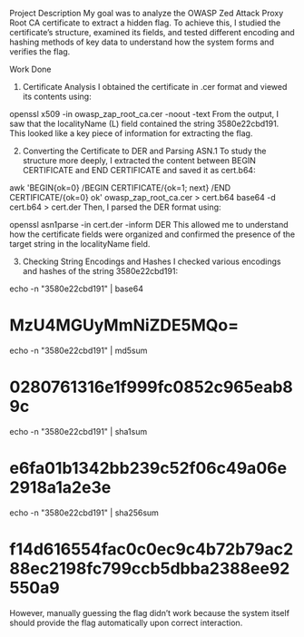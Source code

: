 Project Description
My goal was to analyze the OWASP Zed Attack Proxy Root CA certificate to extract a hidden flag. To achieve this, I studied the certificate’s structure, examined its fields, and tested different encoding and hashing methods of key data to understand how the system forms and verifies the flag.

Work Done
1. Certificate Analysis
I obtained the certificate in .cer format and viewed its contents using:

openssl x509 -in owasp_zap_root_ca.cer -noout -text
From the output, I saw that the localityName (L) field contained the string 3580e22cbd191. This looked like a key piece of information for extracting the flag.

2. Converting the Certificate to DER and Parsing ASN.1
To study the structure more deeply, I extracted the content between BEGIN CERTIFICATE and END CERTIFICATE and saved it as cert.b64:

awk 'BEGIN{ok=0} /BEGIN CERTIFICATE/{ok=1; next} /END CERTIFICATE/{ok=0} ok' owasp_zap_root_ca.cer > cert.b64
base64 -d cert.b64 > cert.der
Then, I parsed the DER format using:

openssl asn1parse -in cert.der -inform DER
This allowed me to understand how the certificate fields were organized and confirmed the presence of the target string in the localityName field.

3. Checking String Encodings and Hashes
I checked various encodings and hashes of the string 3580e22cbd191:

echo -n "3580e22cbd191" | base64
# MzU4MGUyMmNiZDE5MQo=

echo -n "3580e22cbd191" | md5sum
# 0280761316e1f999fc0852c965eab89c

echo -n "3580e22cbd191" | sha1sum
# e6fa01b1342bb239c52f06c49a06e2918a1a2e3e

echo -n "3580e22cbd191" | sha256sum
# f14d616554fac0c0ec9c4b72b79ac288ec2198fc799ccb5dbba2388ee92550a9
However, manually guessing the flag didn’t work because the system itself should provide the flag automatically upon correct interaction.
